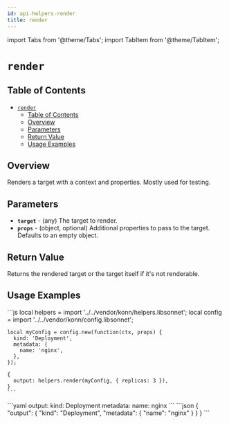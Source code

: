 ```yaml
---
id: api-helpers-render
title: render
---
```


import Tabs from '@theme/Tabs';
import TabItem from '@theme/TabItem';

# `render`

## Table of Contents
- [`render`](#render)
  - [Table of Contents](#table-of-contents)
  - [Overview](#overview)
  - [Parameters](#parameters)
  - [Return Value](#return-value)
  - [Usage Examples](#usage-examples)

## Overview
Renders a target with a context and properties. Mostly used for testing.

## Parameters
- **`target`** - (any) The target to render.
- **`props`** - (object, optional) Additional properties to pass to the target. Defaults to an empty object.

## Return Value
Returns the rendered target or the target itself if it's not renderable.

## Usage Examples

<Tabs>
  <TabItem value="jsonnet" label="Jsonnet" default>
    ```js
    local helpers = import '../../vendor/konn/helpers.libsonnet';
    local config = import '../../vendor/konn/config.libsonnet';

    local myConfig = config.new(function(ctx, props) {
      kind: 'Deployment',
      metadata: {
        name: 'nginx',
      },
    });

    {
      output: helpers.render(myConfig, { replicas: 3 }),
    }
    ```
  </TabItem>
  <TabItem value="yaml" label="YAML Output">
    ```yaml
    output:
      kind: Deployment
      metadata:
        name: nginx
    ```
  </TabItem>
  <TabItem value="json" label="JSON Output">
    ```json
    {
      "output": {
        "kind": "Deployment",
        "metadata": {
          "name": "nginx"
        }
      }
    }
    ```
  </TabItem>
</Tabs>